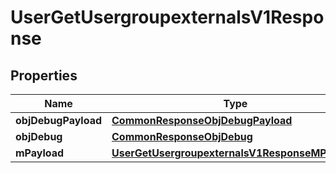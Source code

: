 

# UserGetUsergroupexternalsV1Response

## Properties

Name | Type | Description | Notes
------------ | ------------- | ------------- | -------------
**objDebugPayload** | [**CommonResponseObjDebugPayload**](CommonResponseObjDebugPayload.md) |  | 
**objDebug** | [**CommonResponseObjDebug**](CommonResponseObjDebug.md) |  |  [optional]
**mPayload** | [**UserGetUsergroupexternalsV1ResponseMPayload**](UserGetUsergroupexternalsV1ResponseMPayload.md) |  | 





